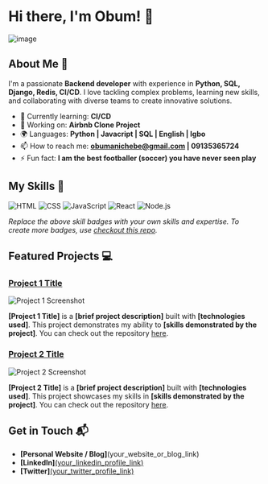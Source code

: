 # Hi there, I'm Obum! 👋


![image](https://github.com/user-attachments/assets/47acdd59-9034-4126-835f-c37a354bb3fe)



## About Me 🚀

I'm a passionate **Backend developer** with experience in **Python, SQL, Django, Redis, CI/CD**. I love tackling complex problems, learning new skills, and collaborating with diverse teams to create innovative solutions.

- 🌱 Currently learning: **CI/CD**
- 🔭 Working on: **Airbnb Clone Project**
- 🌍 Languages: **Python | Javacript | SQL | English | Igbo**
- 📫 How to reach me: **obumanichebe@gmail.com | 09135365724**
- ⚡ Fun fact: **I am the best footballer (soccer) you have never seen play**

## My Skills 🧠

![HTML](https://img.shields.io/badge/-HTML-E34F26?style=flat-square&logo=html5&logoColor=white)
![CSS](https://img.shields.io/badge/-CSS-1572B6?style=flat-square&logo=css3&logoColor=white)
![JavaScript](https://img.shields.io/badge/-JavaScript-F7DF1E?style=flat-square&logo=javascript&logoColor=black)
![React](https://img.shields.io/badge/-React-61DAFB?style=flat-square&logo=react&logoColor=black)
![Node.js](https://img.shields.io/badge/-Node.js-339933?style=flat-square&logo=node.js&logoColor=white)

*Replace the above skill badges with your own skills and expertise. To create more badges, use [checkout this repo](https://github.com/alexandresanlim/Badges4-README.md-Profile).*

## Featured Projects 💻

### [Project 1 Title](project_1_link)

![Project 1 Screenshot](project_1_screenshot_url)

**[Project 1 Title]** is a **[brief project description]** built with **[technologies used]**. This project demonstrates my ability to **[skills demonstrated by the project]**. You can check out the repository [here](project_1_repository_link).

### [Project 2 Title](project_2_link)

![Project 2 Screenshot](project_2_screenshot_url)

**[Project 2 Title]** is a **[brief project description]** built with **[technologies used]**. This project showcases my skills in **[skills demonstrated by the project]**. You can check out the repository [here](project_2_repository_link).

## Get in Touch 📬

- **[Personal Website / Blog]**(your_website_or_blog_link)
- **[LinkedIn]**[(your_linkedin_profile_link)](https://linkedin.com/in/obum)
- **[Twitter]**[(your_twitter_profile_link)](https://x.com/obum6)


